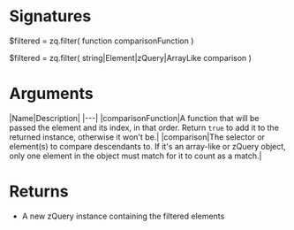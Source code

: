 <!-- start reference -->

# Signatures

$filtered = zq.filter( function comparisonFunction )

$filtered = zq.filter( string|Element|zQuery|ArrayLike comparison )

# Arguments

|Name|Description|
|---|
|comparisonFunction|A function that will be passed the element and its index, in that order. Return `true` to add it to the returned instance, otherwise it won't be.|
|comparison|The selector or element(s) to compare descendants to. If it's an array-like or zQuery object, only one element in the object must match for it to count as a match.|

# Returns

- A new zQuery instance containing the filtered elements

<!-- end reference -->
